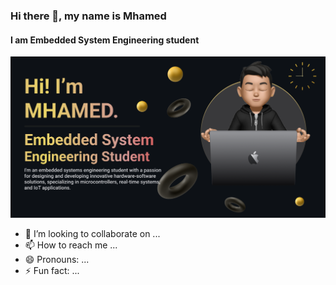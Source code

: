 ### Hi there 👋, my name is Mhamed
#### I am Embedded System Engineering student
![I am Embedded System Engineering student](https://github.com/MED-Mhamed/MED-Mhamed/blob/main/README.png)
- 💞️ I’m looking to collaborate on ...
- 📫 How to reach me ...
- 😄 Pronouns: ...
- ⚡ Fun fact: ...

<!---
MED-Mhamed/MED-Mhamed is a ✨ special ✨ repository because its `README.md` (this file) appears on your GitHub profile.
You can click the Preview link to take a look at your changes.
--->
